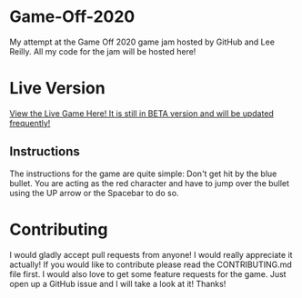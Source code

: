 # Game-Off-2020
My attempt at the Game Off 2020 game jam hosted by GitHub and Lee Reilly. All my code for the jam will be hosted here!

# Live Version
[View the Live Game Here! It is still in BETA version and will be updated frequently!](https://landonlloyd.github.io/Game-Off-2020/)

## Instructions
The instructions for the game are quite simple: Don't get hit by the blue bullet. You are acting as the red character and have to jump over the bullet using the UP arrow or the Spacebar to do so. 

# Contributing
I would gladly accept pull requests from anyone! I would really appreciate it actually! If you would like to contribute please read the CONTRIBUTING.md file first. I would also love to get some feature requests for the game. Just open up a GitHub issue and I will take a look at it! Thanks!
